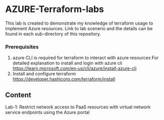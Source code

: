# AZURE-Terraform-labs

This lab is created to demonstrate my knowledge of terraform usage to implement Azure resources.
Link to lab scenerio and the details can be found in each sub-directory of this repository.

### Prerequisites
1. azure CLI is required for terraform to interact with azure resources
   For detailed explanation to install and login with azure cli https://learn.microsoft.com/en-us/cli/azure/install-azure-cli
2. Install and configure terraform https://developer.hashicorp.com/terraform/install
   
## Content
Lab-1: Restrict network access to PaaS resources with virtual network service endpoints using the Azure portal
